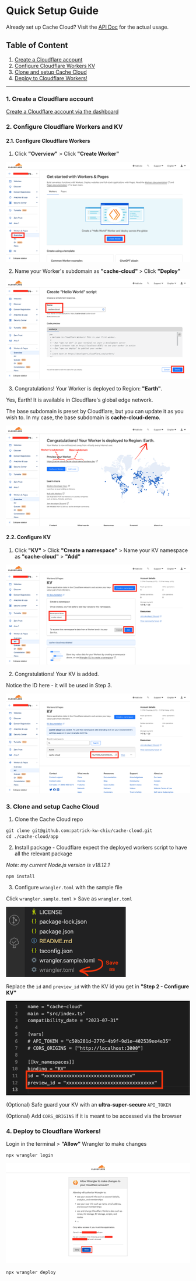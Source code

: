 # Quick Setup Guide

Already set up Cache Cloud? Visit the [API Doc](https://github.com/patrick-kw-chiu/cache-cloud/blob/main/doc/API-DOC.md) for the actual usage.

## Table of Content

1. [Create a Cloudflare account](#1-create-a-cloudflare-account)
2. [Configure Cloudflare Workers KV](#2-configure-cloudflare-workersand-kv)
3. [Clone and setup Cache Cloud](#3-clone-and-setup-cache-cloud)
4. [Deploy to Cloudflare Workers!](#4-deploy-to-cloudflare-workers)

---

### 1. Create a Cloudflare account

[Create a Cloudflare account via the dashboard](https://dash.cloudflare.com/sign-up)

### 2. Configure Cloudflare Workers and KV

#### 2.1. Configure Cloudflare Workers

1. Click **"Overview"** > Click **"Create Worker"**

![step 1](https://github.com/patrick-kw-chiu/cache-cloud/blob/main/assets/configure-cloudflare-workers-1.png)

2. Name your Worker's subdomain as **"cache-cloud"** > Click **"Deploy"**

![step 2](https://github.com/patrick-kw-chiu/cache-cloud/blob/main/assets/configure-cloudflare-workers-2.png)

3. Congratulations! Your Worker is deployed to Region: **"Earth"**.

Yes, Earth! It is available in Cloudflare's global edge network.

The base subdomain is preset by Cloudflare, but you can update it as you wish to. In my case, the base subdomain is **cache-cloud-demo**.

![step 3](https://github.com/patrick-kw-chiu/cache-cloud/blob/main/assets/configure-cloudflare-workers-3.png)

#### 2.2. Configure KV

1. Click **"KV"** > Click **"Create a namespace"** > Name your KV namespace as **"cache-cloud"** > **"Add"**

![step 1](https://github.com/patrick-kw-chiu/cache-cloud/blob/main/assets/configure-kv-1.png)

2. Congratulations! Your KV is added.

Notice the ID here - it will be used in Step 3.

![step 2](https://github.com/patrick-kw-chiu/cache-cloud/blob/main/assets/configure-kv-2.png)

### 3. Clone and setup Cache Cloud

1. Clone the Cache Cloud repo

```shell
git clone git@github.com:patrick-kw-chiu/cache-cloud.git
cd ./cache-cloud/app
```

2. Install package - Cloudflare expect the deployed workers script to have all the relevant package

_Note: my current Node.js version is v18.12.1_

```shell
npm install
```

3. Configure `wrangler.toml` with the sample file

Click `wrangler.sample.toml` > Save as `wrangler.toml`

![step 1](https://github.com/patrick-kw-chiu/cache-cloud/blob/main/assets/configure-wrangler-toml-1.png)

Replace the `id` and `preview_id` with the KV id you get in **"Step 2 - Configure KV"**

![step 2](https://github.com/patrick-kw-chiu/cache-cloud/blob/main/assets/configure-wrangler-toml-2.png)

(Optional) Safe guard your KV with an **ultra-super-secure** `API_TOKEN`

(Optional) Add `CORS_ORIGINS` if it is meant to be accessed via the browser

### 4. Deploy to Cloudflare Workers!

Login in the terminal > **"Allow"** Wrangler to make changes

```shell
npx wrangler login
```

![step 1](https://github.com/patrick-kw-chiu/cache-cloud/blob/main/assets/deploy-to-cloudflare-workers-1.png)

```shell
npx wrangler deploy
```
